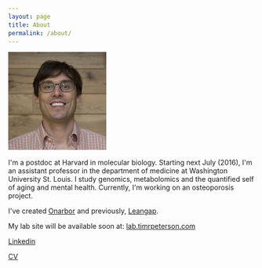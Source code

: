 ```yaml
---
layout: page
title: About
permalink: /about/
---
```


<img src="/img/tim-square.jpg" alt="Tim Peterson" style="width: 200px;"/>


<!--![/img/tim-better.jpg](/img/tim-better.jpg)-->

I'm a postdoc at Harvard in molecular biology. Starting next July (2016), I'm an assistant professor in the department of medicine at Washington University St. Louis. I study genomics, metabolomics and the quantified self of aging and mental health. Currently, I'm working on an osteoporosis project.

I've created [Onarbor](https://onarbor.com/) and previously, [Leangap](https://leangap.com/).

My lab site will be available soon at: [lab.timrpeterson.com](http://lab.timrpeterson.com/)

[Linkedin](https://www.linkedin.com/petersontimr)

[CV](https://drive.google.com/file/d/0B3ZPujVKX6GITlRyb0l5VlRwWGM/view?usp=sharing)
